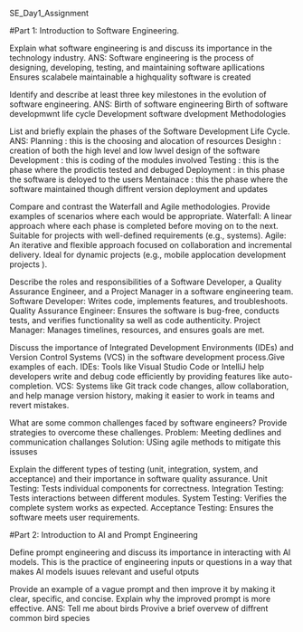 SE_Day1_Assignment

#Part 1: Introduction to Software Engineering.

Explain what software engineering is and discuss its importance in the technology industry.
 ANS:  Software engineering is the process of designing, developing, testing, and maintaining software apllications
       Ensures scalabele maintainable a highquality software is created

Identify and describe at least three key milestones in the evolution of software engineering. 
     ANS: Birth of software engineering 
          Birth of software developmwnt life cycle
          Development software dvelopment Methodologies  

List and briefly explain the phases of the Software Development Life Cycle.
    ANS: Planning : this is the choosing and alocation of resources
         Desighn : creation of both the high level and low lwvel design of the software
         Development : this is coding of the modules involved 
         Testing : this is the phase where the prodictis tested and debuged
         Deployment : in this phase the software is deloyed to the users 
         Mentainace : this the phase where the software maintained though diffrent version deployment and updates

Compare and contrast the Waterfall and Agile methodologies. Provide examples of scenarios where each would be appropriate.
       Waterfall: A linear approach where each phase is completed before moving on to the next. 
                  Suitable for projects with well-defined requirements (e.g., systems).
       Agile: An iterative and flexible approach focused on collaboration and incremental delivery.
              Ideal for dynamic projects (e.g., mobile applocation development projects ).

Describe the roles and responsibilities of a Software Developer, a Quality Assurance Engineer, and a Project Manager in a software engineering team.
     Software Developer: Writes code, implements features, and troubleshoots.
     Quality Assurance Engineer: Ensures the software is bug-free, conducts tests, and verifies functionality sa well as code authenticity.
     Project Manager: Manages timelines, resources, and ensures  goals are met.

Discuss the importance of Integrated Development Environments (IDEs) and Version Control Systems (VCS) in the software development process.Give examples of each.
       IDEs: Tools like Visual Studio Code or IntelliJ help developers write and debug code efficiently by providing features like auto-completion.
        VCS: Systems like Git track code changes, allow collaboration, and help manage version history, making it easier to work in teams and revert mistakes.

What are some common challenges faced by software engineers? Provide strategies to overcome these challenges.
    Problem: Meeting dedlines and communication challanges
   Solution: USing agile methods to mitigate this issuses
     
     

Explain the different types of testing (unit, integration, system, and acceptance) and their importance in software quality assurance.
          Unit Testing: Tests individual components for correctness.
   Integration Testing: Tests interactions between different modules.
        System Testing: Verifies the complete system works as expected.
    Acceptance Testing: Ensures the software meets user requirements.

#Part 2: Introduction to AI and Prompt Engineering

Define prompt engineering and discuss its importance in interacting with AI models. 
This is the practice of engineering inputs or questions in a way that makes AI models isuues relevant and useful otputs 

Provide an example of a vague prompt and then improve it by making it clear, specific, and concise. Explain why the improved prompt is more effective.
 ANS: Tell me about birds 
      Provive a brief overvew of diffrent common bird species
